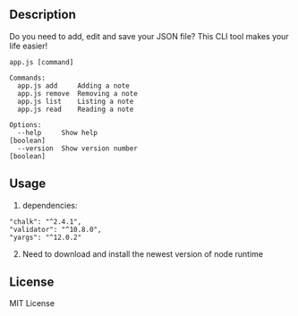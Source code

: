 ## Description
Do you need to add, edit and save your JSON file? This CLI tool makes your life easier!
```
app.js [command]

Commands:
  app.js add     Adding a note
  app.js remove  Removing a note
  app.js list    Listing a note
  app.js read    Reading a note

Options:
  --help     Show help                                                 [boolean]
  --version  Show version number                                       [boolean]
```

## Usage
1. dependencies:     
```
"chalk": "^2.4.1",
"validator": "^10.8.0",
"yargs": "^12.0.2"
```
2. Need to download and install the newest version of node runtime

## License
MIT License